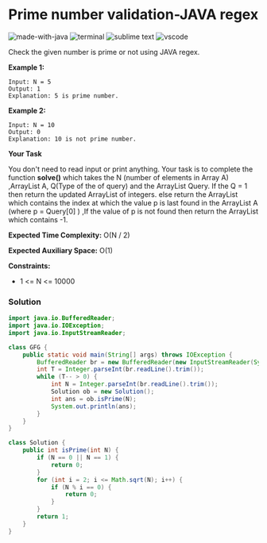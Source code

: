 # Prime number validation-JAVA regex
![made-with-java](https://img.shields.io/badge/Made%20with-Java-007396.svg)
![terminal](https://img.shields.io/badge/Windows%20Terminal-4D4D4D?logo=windows%20terminal&logoColor=white)
![sublime text](https://img.shields.io/badge/sublime_text-%23575757.svg?logo=sublime-text&logoColor=important)
![vscode](https://img.shields.io/badge/Visual_Studio_Code-0078D4?logo=visual%20studio%20code&logoColor=white)

Check the given number is prime or not using JAVA regex.

__Example 1:__
```
Input: N = 5
Output: 1
Explanation: 5 is prime number.
```
__Example 2:__
```
Input: N = 10
Output: 0
Explanation: 10 is not prime number.
```
__Your Task__

You don't need to read input or print anything. Your task is to complete the function **solve()** which takes the N (number of elements in Array A) ,ArrayList A, Q(Type of the of query) and the ArrayList Query. If the Q = 1 then return the updated ArrayList of integers. else return the ArrayList which contains the index at which the value p is last found in the ArrayList A (where p = Query[0] ) ,If the value of p is not found then return the ArrayList which contains -1.

**Expected Time Complexity:** O(N / 2)

**Expected Auxiliary Space:** O(1)

__Constraints:__
- 1 <= N <= 10000

### Solution
```java
import java.io.BufferedReader;
import java.io.IOException;
import java.io.InputStreamReader;

class GFG {
    public static void main(String[] args) throws IOException {
        BufferedReader br = new BufferedReader(new InputStreamReader(System.in));
        int T = Integer.parseInt(br.readLine().trim());
        while (T-- > 0) {
            int N = Integer.parseInt(br.readLine().trim());
            Solution ob = new Solution();
            int ans = ob.isPrime(N);
            System.out.println(ans);
        }
    }
}

class Solution {
    public int isPrime(int N) {
        if (N == 0 || N == 1) {
            return 0;
        }
        for (int i = 2; i <= Math.sqrt(N); i++) {
            if (N % i == 0) {
                return 0;
            }
        }
        return 1;
    }
}
```
